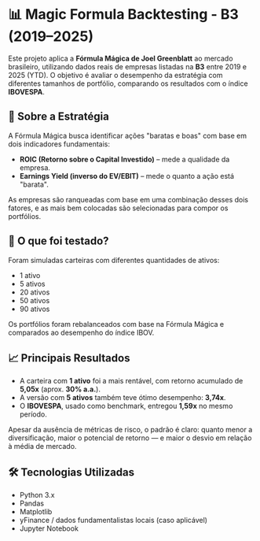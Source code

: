 ﻿# 📊 Magic Formula Backtesting - B3 (2019–2025)

Este projeto aplica a **Fórmula Mágica de Joel Greenblatt** ao mercado brasileiro, utilizando dados reais de empresas listadas na **B3** entre 2019 e 2025 (YTD). O objetivo é avaliar o desempenho da estratégia com diferentes tamanhos de portfólio, comparando os resultados com o índice **IBOVESPA**.

## 🧠 Sobre a Estratégia

A Fórmula Mágica busca identificar ações "baratas e boas" com base em dois indicadores fundamentais:

- **ROIC (Retorno sobre o Capital Investido)** – mede a qualidade da empresa.
- **Earnings Yield (inverso do EV/EBIT)** – mede o quanto a ação está "barata".

As empresas são ranqueadas com base em uma combinação desses dois fatores, e as mais bem colocadas são selecionadas para compor os portfólios.

## 🔬 O que foi testado?

Foram simuladas carteiras com diferentes quantidades de ativos:

- 1 ativo
- 5 ativos
- 20 ativos
- 50 ativos
- 90 ativos

Os portfólios foram rebalanceados com base na Fórmula Mágica e comparados ao desempenho do índice IBOV.

## 📈 Principais Resultados

- A carteira com **1 ativo** foi a mais rentável, com retorno acumulado de **5,05x** (aprox. **30% a.a.**).
- A versão com **5 ativos** também teve ótimo desempenho: **3,74x**.
- O **IBOVESPA**, usado como benchmark, entregou **1,59x** no mesmo período.

Apesar da ausência de métricas de risco, o padrão é claro: quanto menor a diversificação, maior o potencial de retorno — e maior o desvio em relação à média de mercado.

## 🛠️ Tecnologias Utilizadas

- Python 3.x
- Pandas
- Matplotlib
- yFinance / dados fundamentalistas locais (caso aplicável)
- Jupyter Notebook
